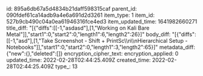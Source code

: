 id: 895a6db67a5d4834b21daff598315caf
parent_id: 090fdef61ca14adb9a4e6a691d2d3261
item_type: 1
item_id: 527b9cb490c04a0ea61946316fce4ed3
item_updated_time: 1641982660271
title_diff: "[{\"diffs\":[[-1,\"asdasd\"],[1,\"Working on Kali Bare Metal\"]],\"start1\":0,\"start2\":0,\"length1\":6,\"length2\":26}]"
body_diff: "[{\"diffs\":[[-1,\"asd\"],[1,\"Take Screenshot - Shift + PrintSc\\\n\\\nHierarchical Setup - Notebooks\"]],\"start1\":0,\"start2\":0,\"length1\":3,\"length2\":65}]"
metadata_diff: {"new":{},"deleted":[]}
encryption_cipher_text: 
encryption_applied: 0
updated_time: 2022-02-28T02:44:25.409Z
created_time: 2022-02-28T02:44:25.409Z
type_: 13